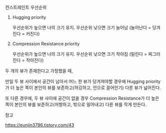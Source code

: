 컨스트레인트 우선순위

1) Hugging priority 

   우선순위가 높으면 나의 크기 유지. 우선순위 낮으면 크기 늘어남 (늘어난다 = 당겨진다 = 커진다)

2) Compression Resistance priority 

   우선순위가 높으면 나의 크기 유지. 우선순위 낮으면 크기 작아짐 (밀린다 = 찌그러진다 = 작아진다) 

두 개의 뷰가 존재한다고 가정했을 때, 

만일 두 뷰 사이에서 공간이 남아서 어느 한 뷰가 당겨져야할 경우에 Hugging priority가 더 높은 쪽이 본인의 뷰를 보존하고(허깅하고, 안으로 끌어안기) 다른 뷰가 넓어진다.

또 다른 경우에, 두 뷰 사이에 공간이 없을 경우 Compression Resistance가 더 높은 쪽이 본인의 뷰를 보존하고(저항하고, 밖으로 밀어내고) 다른 뷰를 작게 만든다.





참고

https://eunjin3786.tistory.com/43